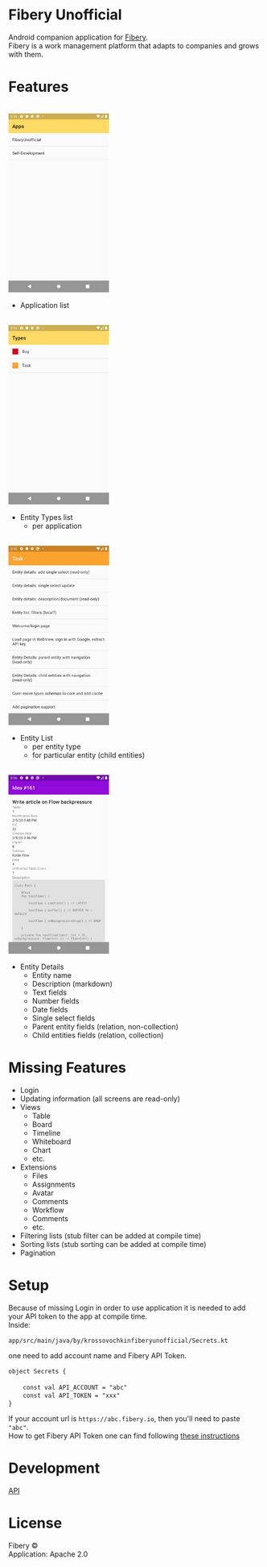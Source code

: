 # Fibery Unofficial
Android companion application for [Fibery](https://fibery.io).<br>
Fibery is a work management platform that adapts to companies and grows with them.

# Features
<br><img src="https://github.com/krossovochkin/FiberyUnofficial/blob/master/docs/app_list.jpg?raw=true" width="200"/><br>
- Application list

<br><img src="https://github.com/krossovochkin/FiberyUnofficial/blob/master/docs/entity_type_list.jpg?raw=true" width="200"/><br>
- Entity Types list
    - per application
    
<br><img src="https://github.com/krossovochkin/FiberyUnofficial/blob/master/docs/entity_list.jpg?raw=true" width="200"/><br>
- Entity List 
    - per entity type
    - for particular entity (child entities)
    
<br><img src="https://github.com/krossovochkin/FiberyUnofficial/blob/master/docs/entity_details.jpg?raw=true" width="200"/><br>
- Entity Details 
    - Entity name
    - Description (markdown)
    - Text fields
    - Number fields
    - Date fields
    - Single select fields
    - Parent entity fields (relation, non-collection)
    - Child entities fields (relation, collection)

# Missing Features
- Login
- Updating information (all screens are read-only)
- Views
    - Table
    - Board
    - Timeline
    - Whiteboard
    - Chart
    - etc.
- Extensions
    - Files
    - Assignments
    - Avatar
    - Comments
    - Workflow
    - Comments
    - etc.
- Filtering lists (stub filter can be added at compile time)
- Sorting lists (stub sorting can be added at compile time)
- Pagination

# Setup
Because of missing Login in order to use application it is needed to add your API token to the app at compile time.<br>
Inside:
```
app/src/main/java/by/krossovochkinfiberyunofficial/Secrets.kt
```
one need to add account name and Fibery API Token.
```
object Secrets {

    const val API_ACCOUNT = "abc"
    const val API_TOKEN = "xxx"
}
```
If your account url is `https://abc.fibery.io`, then you'll need to paste `"abc"`.<br>
How to get Fibery API Token one can find following [these instructions](https://api.fibery.io/?shell#getting-started)

# Development
[API](https://api.fibery.io/)

# License
Fibery ©<br>
Application: Apache 2.0
